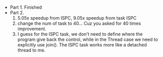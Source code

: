 * Part 1. Finished
* Part 2.
    1. 5.05x speedup from ISPC, 9.05x speedup from task ISPC
    2. change the num of task to 40... Cuz you asked for 40 times improvement.
    3. I guess for the ISPC task, we don't need to define where the program give back
    the control, while in the Thread case we need to explicitly use join(). The ISPC task 
    works more like a detached thread to me.
